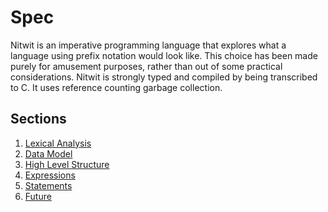 # Spec

Nitwit is an imperative programming language that explores what a language using
prefix notation would look like.
This choice has been made purely for amusement purposes, rather than out of some
practical considerations.
Nitwit is strongly typed and compiled by being transcribed to C.
It uses reference counting garbage collection.

## Sections
 1. [Lexical Analysis](./1-lexical-analysis.md)
 2. [Data Model](./2-data-model.md)
 3. [High Level Structure](./3-high-level-structure.md)
 4. [Expressions](./4-expressions.md)
 5. [Statements](./5-statements.md)
 6. [Future](./6-future.md)
